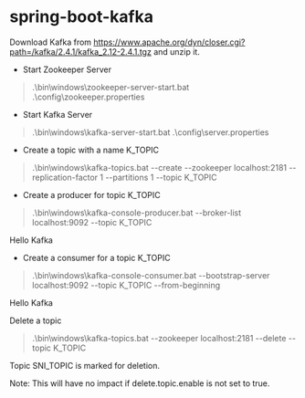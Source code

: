 # spring-boot-kafka

Download Kafka from https://www.apache.org/dyn/closer.cgi?path=/kafka/2.4.1/kafka_2.12-2.4.1.tgz
and unzip it.

* Start Zookeeper Server
>.\bin\windows\zookeeper-server-start.bat .\config\zookeeper.properties

* Start Kafka Server
>.\bin\windows\kafka-server-start.bat .\config\server.properties

* Create a topic with a name K_TOPIC
>.\bin\windows\kafka-topics.bat --create --zookeeper localhost:2181 --replication-factor 1 --partitions 1 --topic K_TOPIC

* Create a producer for topic K_TOPIC
>.\bin\windows\kafka-console-producer.bat --broker-list localhost:9092 --topic K_TOPIC

Hello Kafka

* Create a consumer for a topic K_TOPIC
>.\bin\windows\kafka-console-consumer.bat --bootstrap-server localhost:9092 --topic K_TOPIC --from-beginning

Hello Kafka

Delete a topic
>.\bin\windows\kafka-topics.bat --zookeeper localhost:2181 --delete --topic K_TOPIC

Topic SNI_TOPIC is marked for deletion.

Note: This will have no impact if delete.topic.enable is not set to true.
